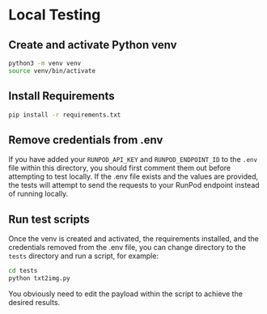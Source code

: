 # Local Testing

## Create and activate Python venv

```bash
python3 -m venv venv
source venv/bin/activate
```

## Install Requirements

```bash
pip install -r requirements.txt
```

## Remove credentials from .env 

If you have added your `RUNPOD_API_KEY` and
`RUNPOD_ENDPOINT_ID` to the `.env` file within
this directory, you should first comment them
out before attempting to test locally.  If
the .env file exists and the values are provided,
the tests will attempt to send the requests to
your RunPod endpoint instead of running locally.

## Run test scripts

Once the venv is created and activated, the requirements
installed, and the credentials removed from the .env
file, you can change directory to the `tests` directory
and run a script, for example:

```bash
cd tests
python txt2img.py
```

You obviously need to edit the payload within the
script to achieve the desired results.